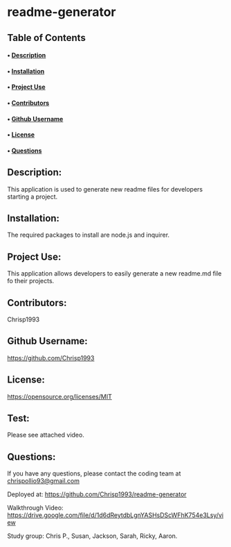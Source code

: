 # readme-generator

## Table of Contents<br>

#### • [Description](#description)
#### • [Installation](#installation)
#### • [Project Use](#project-use)
#### • [Contributors](#contributors)
#### • [Github Username](#github-username)
#### • [License](#license)
#### • [Questions](#questions)



## Description:
This application is used to generate new readme files for developers starting a project.

## Installation:
The required packages to install are node.js and inquirer.

## Project Use:
This application allows developers to easily generate a new readme.md file fo their projects.

## Contributors:
Chrisp1993

## Github Username:
https://github.com/Chrisp1993

## License: 
https://opensource.org/licenses/MIT

## Test: 
Please see attached video.

## Questions: 
If you have any questions, please contact the coding team at chrispollio93@gmail.com


Deployed at: https://github.com/Chrisp1993/readme-generator

Walkthrough Video: https://drive.google.com/file/d/1d6dReytdbLgnYASHsDScWFhK754e3Lsy/view

Study group: Chris P., Susan, Jackson, Sarah, Ricky, Aaron.



